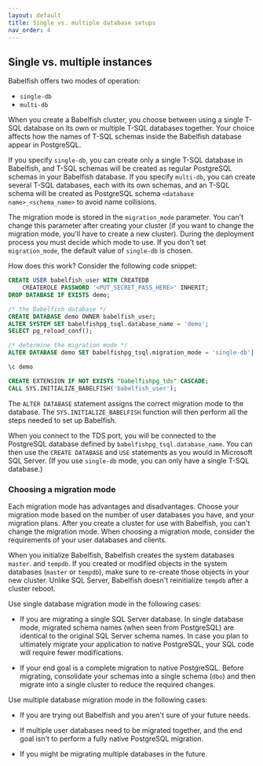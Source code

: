 ```yaml
---
layout: default
title: Single vs. multiple database setups
nav_order: 4
---
```

## Single vs. multiple instances

Babelfish offers two modes of operation:

- `single-db`
- `multi-db`

When you create a Babelfish cluster, you choose between using a single
T-SQL database on its own or multiple T-SQL databases together.
Your choice affects how the names of T-SQL schemas inside the Babelfish
database appear in PostgreSQL.

If you specify `single-db`, you can create only a single T-SQL database in
Babelfish, and T-SQL schemas will be created as regular PostgreSQL schemas
in your Babelfish database.  If you specify `multi-db`, you can create
several T-SQL databases, each with its own schemas, and an T-SQL schema will
be created as PostgreSQL schema `<database name>_<schema_name>` to avoid name
collisions.

The migration mode is stored in the `migration_mode` parameter. You can't change
this parameter after creating your cluster (if you want to change the migration
mode, you'll have to create a new cluster).
During the deployment process you must decide which mode to use.  If you don't
set `migration_mode`, the default value of `single-db` is chosen.

How does this work? Consider the following code snippet:  

```sql
CREATE USER babelfish_user WITH CREATEDB 
	CREATEROLE PASSWORD '<PUT_SECRET_PASS_HERE>' INHERIT;
DROP DATABASE IF EXISTS demo;

/* the Babelfish database */
CREATE DATABASE demo OWNER babelfish_user;
ALTER SYSTEM SET babelfishpg_tsql.database_name = 'demo';
SELECT pg_reload_conf();

/* determine the migration mode */
ALTER DATABASE demo SET babelfishpg_tsql.migration_mode = 'single-db'|'multi-db';

\c demo

CREATE EXTENSION IF NOT EXISTS "babelfishpg_tds" CASCADE;
CALL SYS.INITIALIZE_BABELFISH('babelfish_user');
```

The `ALTER DATABASE` statement assigns the correct migration mode to the
database.  The `SYS.INITIALIZE_BABELFISH` function will then perform all
the steps needed to set up Babelfish.

When you connect to the TDS port, you will be connected to the PostgreSQL
database defined by `babelfishpg_tsql.database_name`.  You can then use the
`CREATE DATABASE` and `USE` statements as you would in Microsoft SQL Server.
(If you use `single-db` mode, you can only have a single T-SQL database.)


### Choosing a migration mode

Each migration mode has advantages and disadvantages. Choose your migration
mode based on the number of user databases you have, and your migration plans.
After you create a cluster for use with Babelfish, you can't change the
migration mode. When choosing a migration mode, consider the requirements of
your user databases and clients.

When you initialize Babelfish, Babelfish creates the system databases
`master`. and `tempdb`.  If you created or modified objects in the
system databases (`master` or `tempdb`), make sure to re-create those objects
in your new cluster.  Unlike SQL Server, Babelfish doesn't reinitialize `tempdb`
after a cluster reboot.

Use single database migration mode in the following cases:

- If you are migrating a single SQL Server database. In single database mode,
  migrated schema names (when seen from PostgreSQL) are identical to the
  original SQL Server schema names.
  In case you plan to ultimately migrate your application to native
  PostgreSQL, your SQL code will require fewer modifications.

- If your end goal is a complete migration to native PostgreSQL.  Before
  migrating, consolidate your schemas into a single schema (`dbo`) and then migrate
  into a single cluster to reduce the required changes.

Use multiple database migration mode in the following cases:

- If you are trying out Babelfish and you aren't sure of your future needs.

- If multiple user databases need to be migrated together, and the end goal isn't
  to perform a fully native PostgreSQL migration.

- If you might be migrating multiple databases in the future.

